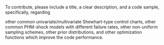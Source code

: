 To contribute, please include a title, a clear description, and a code sample, specifically, regarding

other common univariate/multivariate Shewhart-type control charts,
other common PHM-shock models with different failure rates,
other non-uniform sampling schemes, 
other prior distributions, and
other optimization functions which improve the code performance.
